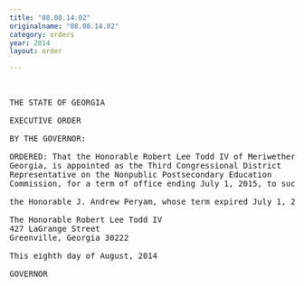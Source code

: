 ```yaml
---
title: "08.08.14.02"
originalname: "08.08.14.02"
category: orders
year: 2014
layout: order

---
```

<pre>
 

THE STATE OF GEORGIA

EXECUTIVE ORDER

BY THE GOVERNOR:

ORDERED: That the Honorable Robert Lee Todd IV of Meriwether County,
Georgia, is appointed as the Third Congressional District
Representative on the Nonpublic Postsecondary Education
Commission, for a term of office ending July 1, 2015, to succeed

the Honorable J. Andrew Peryam, whose term expired July 1, 2012.

The Honorable Robert Lee Todd IV
427 LaGrange Street
Greenville, Georgia 30222

This eighth day of August, 2014

GOVERNOR

</pre>
